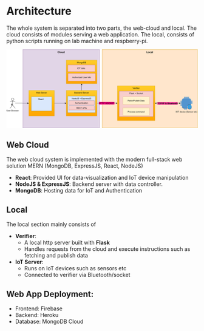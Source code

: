 # Architecture

The whole system is separated into two parts, the web-cloud and local. The cloud consists of modules serving a web application. The local, consists of python scripts running on lab machine and respberry-pi.

![architecture diagram](.gitbook/assets/untitled-diagram-4-.png)

## Web Cloud

The web cloud system is implemented with the modern full-stack web solution MERN \(MongoDB, ExpressJS, React, NodeJS\)

* **React**: Provided UI for data-visualization and IoT device manipulation
* **NodeJS & ExpressJS**:  Backend server with data controller.
* **MongoDB**: Hosting data for IoT and Authentication 

## Local

The local section mainly consists of

* **Verifier**:
  * A local http server built with **Flask** 
  * Handles requests from the cloud and execute instructions such as fetching and publish data
* **IoT Server**: 
  * Runs on IoT devices such as sensors etc
  * Connected to verifier via Bluetooth/socket

## Web App Deployment:

* Frontend: Firebase
* Backend: Heroku
* Database: MongoDB Cloud

